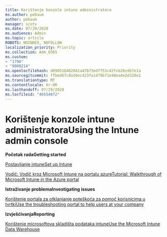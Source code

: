 ```yaml
---
title: Korištenje konzole intune administratora
ms.author: pebaum
author: pebaum
manager: scotv
ms.date: 07/29/2020
ms.audience: Admin
ms.topic: article
ROBOTS: NOINDEX, NOFOLLOW
localization_priority: Priority
ms.collection: Adm_O365
ms.custom:
- "1790"
- "9000214"
ms.openlocfilehash: d09051b462041a47b73edff53c42fcb26cdb7e1a
ms.sourcegitcommit: ffbed67c0a16ec423fa1d79b71e48ea4e2d320e1
ms.translationtype: MT
ms.contentlocale: hr-HR
ms.lasthandoff: 07/29/2020
ms.locfileid: "46554872"
---
```

# <a name="using-the-intune-admin-console"></a><span data-ttu-id="04ac9-102">Korištenje konzole intune administratora</span><span class="sxs-lookup"><span data-stu-id="04ac9-102">Using the Intune admin console</span></span>

<span data-ttu-id="04ac9-103">**Početak rada**</span><span class="sxs-lookup"><span data-stu-id="04ac9-103">**Getting started**</span></span>

[<span data-ttu-id="04ac9-104">Postavljanje intune</span><span class="sxs-lookup"><span data-stu-id="04ac9-104">Set up Intune</span></span>](https://docs.microsoft.com/intune/setup-steps)

[<span data-ttu-id="04ac9-105">Vodič: Vodič kroz Microsoft Intune na portalu azure</span><span class="sxs-lookup"><span data-stu-id="04ac9-105">Tutorial: Walkthrough of Microsoft Intune in the Azure portal</span></span>](https://docs.microsoft.com/intune/tutorial-walkthrough-intune-portal)

<span data-ttu-id="04ac9-106">**Istraživanje problema**</span><span class="sxs-lookup"><span data-stu-id="04ac9-106">**Investigating issues**</span></span>

[<span data-ttu-id="04ac9-107">Korištenje portala za otklanjanje poteškoća za pomoć korisnicima u tvrtki</span><span class="sxs-lookup"><span data-stu-id="04ac9-107">Use the troubleshooting portal to help users at your company</span></span>](https://docs.microsoft.com/intune/help-desk-operators)

<span data-ttu-id="04ac9-108">**Izvješćivanja**</span><span class="sxs-lookup"><span data-stu-id="04ac9-108">**Reporting**</span></span>

[<span data-ttu-id="04ac9-109">Korištenje microsoftova skladišta podataka intune</span><span class="sxs-lookup"><span data-stu-id="04ac9-109">Use the Microsoft Intune Data Warehouse</span></span>](https://docs.microsoft.com/intune/reports-nav-create-intune-reports)